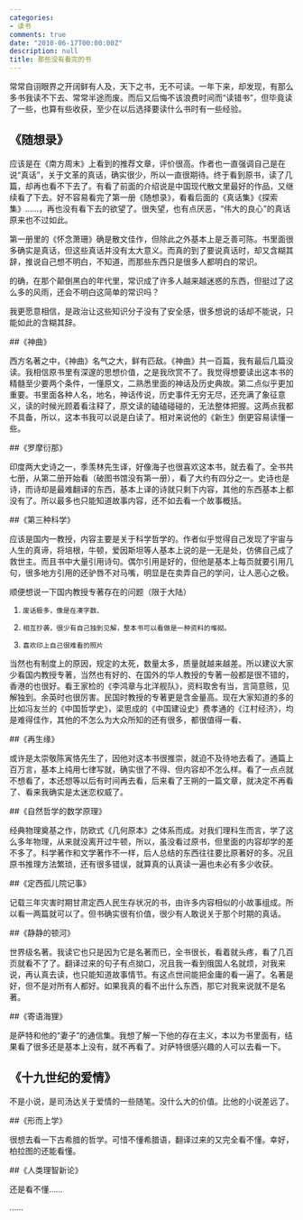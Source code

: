```yaml
---
categories:
- 读书
comments: true
date: "2010-06-17T00:00:00Z"
description: null
title: 那些没有看完的书
---
```

常常自诩眼界之开阔鲜有人及，天下之书，无不可读。一年下来，却发现，有那么多书我读不下去、常常半途而废。而后又后悔不该浪费时间而“读错书”，但毕竟读了一些，也算有些收获，至少在以后选择要读什么书时有一些经验。      



## 《随想录》 

应该是在《南方周末》上看到的推荐文章，评价很高。作者也一直强调自己是在说“真话”，关于文革的真话，确实很少，所以一直很期待。终于看到原书，读了几篇，却再也看不下去了。有看了前面的介绍说是中国现代散文里最好的作品，又继续看了下去。好不容易看完了第一册《随想录》，看看后面的《真话集》《探索集》……，再也没有看下去的欲望了。很失望，也有点厌恶，“伟大的良心”的真话原来也不过如此。

第一册里的《怀念萧珊》确是散文佳作，但除此之外基本上是乏善可陈。书里面很多确实是真话，但这些真话并没有太大意义。而真的到了要说真话时，却又含糊其辞，推说自己想不明白，不知道，而那些东西只是很多人都明白的常识。

的确，在那个颠倒黑白的年代里，常识成了许多人越来越迷惑的东西，但挺过了这么多的风雨，还会不明白这简单的常识吗？

我更愿意相信，是政治让这些知识分子没有了安全感，很多想说的话却不能说，只能如此的含糊其辞。

##《神曲》 

西方名著之中，《神曲》名气之大，鲜有匹敌。《神曲》共一百篇，我有最后几篇没读。我相信原书里有深邃的思想价值，之是我欣赏不了。我觉得想要读出这本书的精髓至少要两个条件，一懂原文，二熟悉里面的神话及历史典故。第二点似乎更加重要。书里面各种人名，地名，神话传说，历史事件无穷无尽，还充满了象征意义，读的时候光顾着看注释了，原文读的磕磕碰碰的，无法整体把握。这两点我都不具备，所以，这本书我可以说是白读了。相对来说他的《新生》倒更容易读懂一些。

##《罗摩衍那》

印度两大史诗之一，季羡林先生译，好像海子也很喜欢这本书，就去看了。全书共七册，从第二册开始看（破图书馆没有第一册），看了大约有四分之一。史诗也是诗，而诗却是最难翻译的东西，基本上译的诗就只剩下内容，其他的东西基本上都没有了。所以最多也只能知道故事内容，还不如去看一个故事概括。

##《第三种科学》

 应该是国内一教授，内容主要是关于科学哲学的。作者似乎觉得自己发现了宇宙与人生的真谛，将培根，牛顿，爱因斯坦等人基本上说的是一无是处，仿佛自己成了救世主。而且书中大量引用诗句。偶尔引用是好的，但他是基本上每页就要引用几句，很多地方引用的还驴唇不对马嘴，明显是在卖弄自己的学问，让人恶心之极。

顺便想说一下国内教授专著存在的问题（限于大陆）

1.     废话极多，像是在凑字数、

2.     相互抄袭，很少有自己独到见解，整本书可以看做是一种资料的堆砌。

3.     喜欢印上自己很难看的照片

当然也有制度上的原因，规定的太死，数量太多，质量就越来越差。所以建议大家少看国内教授专著，当然也有好的、在国外的华人教授的专著一般都是很不错的，香港的也很好。看王家检的《李鸿章与北洋舰队》，资料取舍有当，言简意赅，见解独到。余英时也很厉害。民国时教授的专著更是含金量高。现在大家知道的多的比如冯友兰的《中国哲学史》，梁思成的《中国建设史》费孝通的《江村经济》，均是难得佳作，其他的不怎么为大众所知的还有很多，都很值得一看、

##《再生缘》 

或许是太崇敬陈寅恪先生了，因他对这本书很推崇，就迫不及待地去看了。通篇上百万言，基本上纯用七律写就，确实很了不得、但内容却不怎么样。看了一点点就不想看了，本还想等以后有时间再去看，后来看了王朔的一篇文章，就决定不再看了、看来我确实是太迷恋权威了。

##《自然哲学的数学原理》

经典物理奠基之作，防欧式《几何原本》之体系而成。对我们理科生而言，学了这么多年物理，从来就没离开过牛顿，所以，虽没看过原书，但里面的内容却学的差不多了。科学著作和文学著作不一样，后人总结的东西往往要比原著好的多。况且原书推理方法繁琐，还有很多错误，就算真的认真读一遍也未必有多少收获。

##《定西孤儿院记事》

记载三年灾害时期甘肃定西人民生存状况的书，由许多内容相似的小故事组成。所以看一两篇就可以了。但书确实很有价值，很少有人敢说关于那个时期的真话。

##《静静的顿河》

世界级名著。我读它也只是因为它是名著而已，全书很长，看着就头疼，看了几百页就看不了了。翻译过来的句子有点拗口，况且我一看到俄国人名就烦，对我来说，再认真去读，也只能知道故事情节。有这点世间能把金庸的看一遍了。名著是好，但不是对所有人都好。如果我真的看不出什么东西，那它对我来说就不是名著。

##《寄语海狸》 

是萨特和他的“妻子”的通信集。我想了解一下他的存在主义，本以为书里面有，结果看了很多还是基本上没有，就不再看了。对萨特很感兴趣的人可以去看一下。

## 《十九世纪的爱情》

不是小说，是司汤达关于爱情的一些随笔。没什么大的价值。比他的小说差远了。

##《形而上学》 

很想去看一下古希腊的哲学。可惜不懂希腊语，翻译过来的又完全看不懂。幸好，柏拉图的还能看懂。

##《人类理智新论》 

还是看不懂……

……
